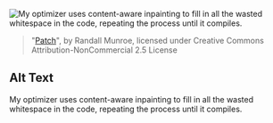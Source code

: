 ![My optimizer uses content-aware inpainting to fill in all the wasted whitespace in the code, repeating the process until it compiles.](https://imgs.xkcd.com/comics/patch.png)
> "[Patch](https://xkcd.com/1685/)", by Randall Munroe, licensed under Creative Commons Attribution-NonCommercial 2.5 License

## Alt Text
My optimizer uses content-aware inpainting to fill in all the wasted whitespace in the code, repeating the process until it compiles.
